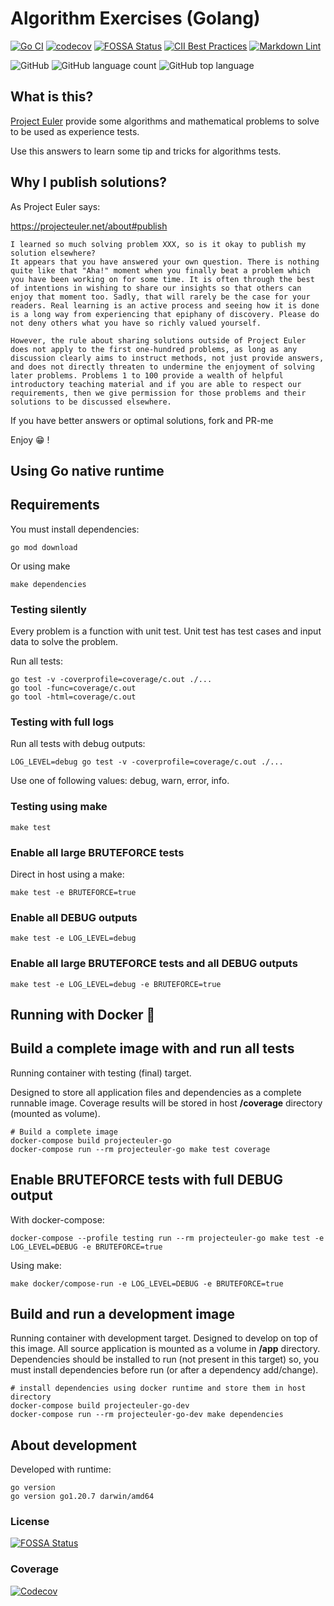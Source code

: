 # Algorithm Exercises (Golang)

[![Go CI](https://github.com/sir-gon/algorithm-exercises-go/actions/workflows/go.yml/badge.svg)](https://github.com/sir-gon/algorithm-exercises-go/actions/workflows/go.yml)
[![codecov](https://codecov.io/gh/sir-gon/algorithm-exercises-go/branch/main/graph/badge.svg?token=U3N3HSC3YC)](https://codecov.io/gh/sir-gon/algorithm-exercises-go)
[![FOSSA Status](https://app.fossa.com/api/projects/git%2Bgithub.com%2Fsir-gon%2Fprojecteuler-go.svg?type=shield)](https://app.fossa.com/projects/git%2Bgithub.com%2Fsir-gon%2Fprojecteuler-go?ref=badge_shield)
[![CII Best Practices](https://bestpractices.coreinfrastructure.org/projects/6194/badge)](https://bestpractices.coreinfrastructure.org/projects/6194)
[![Markdown Lint](https://github.com/sir-gon/algorithm-exercises-go/actions/workflows/markdown-lint.yml/badge.svg)](https://github.com/sir-gon/algorithm-exercises-go/actions/workflows/markdown-lint.yml)

![GitHub](https://img.shields.io/github/license/sir-gon/projecteuler-go)
![GitHub language count](https://img.shields.io/github/languages/count/sir-gon/projecteuler-go)
![GitHub top language](https://img.shields.io/github/languages/top/sir-gon/projecteuler-go)

## What is this?

[Project Euler](https://projecteuler.net/) provide some algorithms and
mathematical problems to solve to be used as experience tests.

Use this answers to learn some tip and tricks for algorithms tests.

## Why I publish solutions?

As Project Euler says:

<https://projecteuler.net/about#publish>

```text
I learned so much solving problem XXX, so is it okay to publish my solution elsewhere?
It appears that you have answered your own question. There is nothing quite like that "Aha!" moment when you finally beat a problem which you have been working on for some time. It is often through the best of intentions in wishing to share our insights so that others can enjoy that moment too. Sadly, that will rarely be the case for your readers. Real learning is an active process and seeing how it is done is a long way from experiencing that epiphany of discovery. Please do not deny others what you have so richly valued yourself.

However, the rule about sharing solutions outside of Project Euler does not apply to the first one-hundred problems, as long as any discussion clearly aims to instruct methods, not just provide answers, and does not directly threaten to undermine the enjoyment of solving later problems. Problems 1 to 100 provide a wealth of helpful introductory teaching material and if you are able to respect our requirements, then we give permission for those problems and their solutions to be discussed elsewhere.
```

If you have better answers or optimal solutions, fork and PR-me

Enjoy 😁 !

## Using Go native runtime

## Requirements

You must install dependencies:

```text
go mod download
```

Or using make

```text
make dependencies
```

### Testing silently

Every problem is a function with unit test.
Unit test has test cases and input data to solve the problem.

Run all tests:

```text
go test -v -coverprofile=coverage/c.out ./...
go tool -func=coverage/c.out
go tool -html=coverage/c.out
```

### Testing with full logs

Run all tests with debug outputs:

```text
LOG_LEVEL=debug go test -v -coverprofile=coverage/c.out ./...
```

Use one of following values: debug, warn, error, info.

### Testing using make

```text
make test
```

### Enable all large BRUTEFORCE tests

Direct in host using a make:

```text
make test -e BRUTEFORCE=true
```

### Enable all DEBUG outputs

```text
make test -e LOG_LEVEL=debug
```

### Enable all large BRUTEFORCE tests and all DEBUG outputs

```text
make test -e LOG_LEVEL=debug -e BRUTEFORCE=true
```

## Running with Docker 🐳

## Build a complete image with and run all tests

Running container with testing (final) target.

Designed to store all application files and dependencies as a complete runnable image.
Coverage results will be stored in host **/coverage** directory (mounted as volume).

```text
# Build a complete image
docker-compose build projecteuler-go
docker-compose run --rm projecteuler-go make test coverage
```

## Enable BRUTEFORCE tests with full DEBUG output

With docker-compose:

```text
docker-compose --profile testing run --rm projecteuler-go make test -e LOG_LEVEL=DEBUG -e BRUTEFORCE=true
```

Using make:

```text
make docker/compose-run -e LOG_LEVEL=DEBUG -e BRUTEFORCE=true
```

## Build and run a development image

Running container with development target.
Designed to develop on top of this image. All source application is mounted as
 a volume in **/app** directory.
Dependencies should be installed to run (not present in this target) so, you
 must install dependencies before run (or after a dependency add/change).

```text
# install dependencies using docker runtime and store them in host directory
docker-compose build projecteuler-go-dev
docker-compose run --rm projecteuler-go-dev make dependencies
```

## About development

Developed with runtime:

```text
go version
go version go1.20.7 darwin/amd64
```

### License

[![FOSSA Status](https://app.fossa.com/api/projects/git%2Bgithub.com%2Fsir-gon%2Fprojecteuler-go.svg?type=large)](https://app.fossa.com/projects/git%2Bgithub.com%2Fsir-gon%2Fprojecteuler-go?ref=badge_large)

### Coverage

[![Codecov](https://codecov.io/gh/sir-gon/algorithm-exercises-go/branch/main/graphs/tree.svg?token=U3N3HSC3YC)](https://codecov.io/gh/sir-gon/algorithm-exercises-go)
